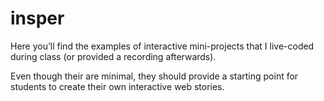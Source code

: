 # insper

Here you’ll find the examples of interactive mini-projects that I live-coded during class (or provided a recording afterwards).

Even though their are minimal, they should provide a starting point for students to create their own interactive web stories.
